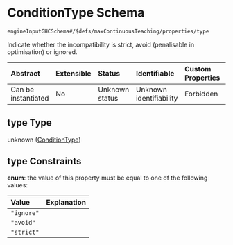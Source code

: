 # ConditionType Schema

```txt
engineInputGHCSchema#/$defs/maxContinuousTeaching/properties/type
```

Indicate whether the incompatibility is strict, avoid (penalisable in optimisation) or ignored.

| Abstract            | Extensible | Status         | Identifiable            | Custom Properties | Additional Properties | Access Restrictions | Defined In                                                        |
| :------------------ | :--------- | :------------- | :---------------------- | :---------------- | :-------------------- | :------------------ | :---------------------------------------------------------------- |
| Can be instantiated | No         | Unknown status | Unknown identifiability | Forbidden         | Allowed               | none                | [ghc.schema.json*](../out/ghc.schema.json "open original schema") |

## type Type

unknown ([ConditionType](ghc-defs-maxcontinuousteaching-properties-conditiontype.md))

## type Constraints

**enum**: the value of this property must be equal to one of the following values:

| Value      | Explanation |
| :--------- | :---------- |
| `"ignore"` |             |
| `"avoid"`  |             |
| `"strict"` |             |
